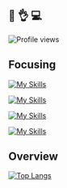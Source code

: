 ## 👋 👌 💻

![Profile views](https://komarev.com/ghpvc/?username=AuTsing)

## Focusing

[![My Skills](https://skillicons.dev/icons?theme=light&i=windows,linux)](https://skillicons.dev)

[![My Skills](https://skillicons.dev/icons?theme=light&i=vscode,androidstudio,visualstudio,vim)](https://skillicons.dev)

[![My Skills](https://skillicons.dev/icons?theme=light&i=rust,kotlin,js,ts,lua,php,cpp,html,css)](https://skillicons.dev)

[![My Skills](https://skillicons.dev/icons?theme=light&i=deno,nodejs,vue,vite,react,pinia)](https://skillicons.dev)

## Overview

[![Top Langs](https://github-readme-stats.vercel.app/api/top-langs/?username=AuTsing)](https://github.com/anuraghazra/github-readme-stats)
